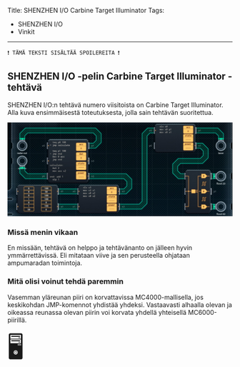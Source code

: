 Title: SHENZHEN I/O Carbine Target Illuminator
Tags: 
  - SHENZHEN I/O
  - Vinkit
---
`❗ TÄMÄ TEKSTI SISÄLTÄÄ SPOILEREITA ❗`

## SHENZHEN I/O -pelin Carbine Target Illuminator -tehtävä
SHENZHEN I/O:n tehtävä numero viisitoista on Carbine Target Illuminator. Alla kuva ensimmäisestä toteutuksesta, jolla sain tehtävän suoritettua.

![Carbine Target Illuminator](../images/shenzhen_15.jpg)  

### Missä menin vikaan

En missään, tehtävä on helppo ja tehtävänanto on jälleen hyvin ymmärrettävissä. Eli mitataan viive ja sen perusteella ohjataan ampumaradan toimintoja.

### Mitä olisi voinut tehdä paremmin

Vasemman yläreunan piiri on korvattavissa MC4000-mallisella, jos keskikohdan JMP-komennot yhdistää yhdeksi. Vastaavasti alhaalla olevan ja oikeassa reunassa olevan piirin voi korvata yhdellä yhteisellä MC6000-piirillä.

<span style="font-size:4em;">🖥️</span>